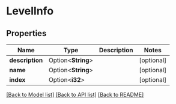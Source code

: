 # LevelInfo

## Properties

Name | Type | Description | Notes
------------ | ------------- | ------------- | -------------
**description** | Option<**String**> |  | [optional]
**name** | Option<**String**> |  | [optional]
**index** | Option<**i32**> |  | [optional]

[[Back to Model list]](../README.md#documentation-for-models) [[Back to API list]](../README.md#documentation-for-api-endpoints) [[Back to README]](../README.md)


